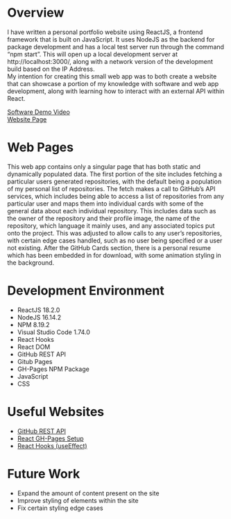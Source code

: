 # Overview

I have written a personal portfolio website using ReactJS, a frontend framework that is built on JavaScript. It uses NodeJS as the backend for package development and has a local test server run through the command “npm start”. This will open up a local development server at http://localhost:3000/, along with a network version of the development build based on the IP Address.  
My intention for creating this small web app was to both create a website that can showcase a portion of my knowledge with software and web app development, along with learning how to interact with an external API within React.

[Software Demo Video](http://youtube.link.goes.here)  
[Website Page](https://diegoarrc.github.io/personal-portfolio-site/)

# Web Pages

This web app contains only a singular page that has both static and dynamically populated data. The first portion of the site includes fetching a particular users generated repositories, with the default being a population of my personal list of repositories. The fetch makes a call to GitHub’s API services, which includes being able to access a list of repositories from any particular user and maps them into individual cards with some of the general data about each individual repository. This includes data such as the owner of the repository and their profile image, the name of the repository, which language it mainly uses, and any associated topics put onto the project. This was adjusted to allow calls to any user’s repositories, with certain edge cases handled, such as no user being specified or a user not existing.
After the GitHub Cards section, there is a personal resume which has been embedded in for download, with some animation styling in the background.
# Development Environment
* ReactJS 18.2.0
* NodeJS 16.14.2
* NPM 8.19.2
* Visual Studio Code 1.74.0
* React Hooks
* React DOM
* GitHub REST API
* Gitub Pages
* GH-Pages NPM Package
* JavaScript
* CSS

# Useful Websites
* [GitHub REST API]( https://docs.github.com/en/rest/repos/repos?apiVersion=2022-11-28#list-repositories-for-a-user)  
* [React GH-Pages Setup](https://github.com/gitname/react-gh-pages)
* [React Hooks (useEffect)](https://reactjs.org/docs/hooks-effect.html)

# Future Work

* Expand the amount of content present on the site
* Improve styling of elements within the site
* Fix certain styling edge cases
